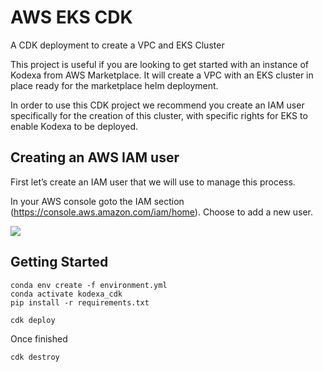 # AWS EKS CDK

A CDK deployment to create a VPC and EKS Cluster

This project is useful if you are looking to get started with an instance of Kodexa from AWS Marketplace. It will create
a VPC with an EKS cluster in place ready for the marketplace helm deployment.

In order to use this CDK project we recommend you create an IAM user specifically for the creation of this cluster, with specific
rights for EKS to enable Kodexa to be deployed.

## Creating an AWS IAM user

First let’s create an IAM user that we will use to manage this process.

In your AWS console goto the IAM section (https://console.aws.amazon.com/iam/home). Choose to add a new user.

![][image-1]

## Getting Started

```
conda env create -f environment.yml
conda activate kodexa_cdk
pip install -r requirements.txt

cdk deploy
```
Once finished

```
cdk destroy
```

[image-1]:	images/iam1.png